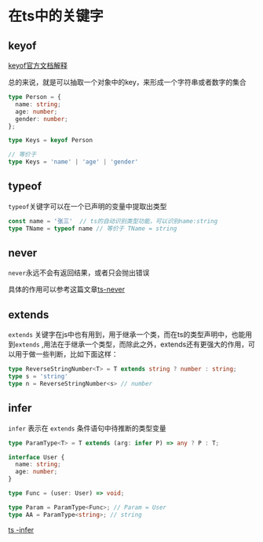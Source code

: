 # 在ts中的关键字

## keyof

[keyof官方文档解释](https://www.typescriptlang.org/docs/handbook/2/template-literal-types.html)

总的来说，就是可以抽取一个对象中的key，来形成一个字符串或者数字的集合

```ts
type Person = {
  name: string;
  age: number;
  gender: number;
};

type Keys = keyof Person

// 等价于
type Keys = 'name' | 'age' | 'gender'

```
## typeof
`typeof`关键字可以在一个已声明的变量中提取出类型

```ts
const name = '张三'  // ts的自动识别类型功能，可以识别name:string
type TName = typeof name // 等价于 TName = string
```
## never

`never`永远不会有返回结果，或者只会抛出错误

具体的作用可以参考这篇文章[ts-never](https://jkchao.github.io/typescript-book-chinese/typings/neverType.html#%E7%94%A8%E4%BE%8B%EF%BC%9A%E8%AF%A6%E7%BB%86%E7%9A%84%E6%A3%80%E6%9F%A5)



## extends
`extends` 关键字在js中也有用到，用于继承一个类，而在ts的类型声明中，也能用到`extends` ,用法在于继承一个类型，而除此之外，extends还有更强大的作用，可以用于做一些判断，比如下面这样：

```ts
type ReverseStringNumber<T> = T extends string ? number : string;
type s = 'string'
type n = ReverseStringNumber<s> // number
```


## infer
`infer` 表示在 `extends` 条件语句中待推断的类型变量


```ts
type ParamType<T> = T extends (arg: infer P) => any ? P : T;

interface User {
  name: string;
  age: number;
}

type Func = (user: User) => void;

type Param = ParamType<Func>; // Param = User
type AA = ParamType<string>; // string
```
[ts -infer](https://jkchao.github.io/typescript-book-chinese/tips/infer.html#%E4%BB%8B%E7%BB%8D)
